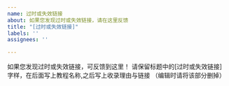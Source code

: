 ```yaml
---
name: 过时或失效链接
about: 如果您发现过时或失效链接，请在这里反馈
title: "[过时或失效链接]"
labels: ''
assignees: ''

---
```


如果您发现过时或失效链接，可反馈到这里！
请保留标题中的[过时或失效链接]字样，在后面写上教程名称,之后写上收录理由与链接
（编辑时请将该部分删掉）

